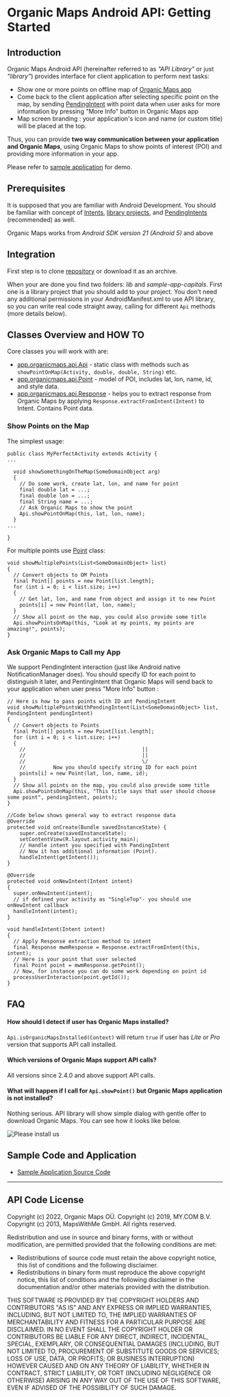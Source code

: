 # Organic Maps Android API: Getting Started

## Introduction

Organic Maps Android API (hereinafter referred to as *"API Library"* or just *"library"*)
provides interface for client application to perform next tasks:

* Show one or more points on offline map of [Organic Maps app][linkOM]
* Come back to the client application after selecting specific point on the map, by sending [PendingIntent][linkPIntent] with point data when user asks for more information by pressing "More Info" button in Organic Maps app
* Map screen branding : your application's icon and name (or custom title) will be placed at the top.

Thus, you can provide **two way communication between your application and Organic Maps**,
using Organic Maps to show points of interest (POI) and providing more information in your app.

Please refer to [sample application][linkSampleSource] for demo.

## Prerequisites

It is supposed that you are familiar with Android Development.
You should be familiar with concept of [Intents][linkIntents], [library projects][linkLibProj], and [PendingIntents][linkPIntent] (recommended) as well.

Organic Maps works from *Android SDK version 21 (Android 5)* and above

## Integration
First step is to clone [repository][linkRepo] or download it as an archive.

When your are done you find two folders: *lib* and *sample-app-capitals*. First one is a library project that you should add to your project.
You don't need any additional permissions in your AndroidManifest.xml to use API library, so you can write real code straight away, calling for different `Api` methods (more details below).

## Classes Overview and HOW TO
Core classes you will work with are:

* [app.organicmaps.api.Api][linkApiClass] - static class with methods such as `showPointOnMap(Activity, double, double, String)` etc.
* [app.organicmaps.api.Point][linkPointClass] - model of POI, includes lat, lon, name, id, and style data.
* [app.organicmaps.api.Response][linkRespClass] - helps you to extract response from Organic Maps by applying `Response.extractFromIntent(Intent)` to Intent. Contains Point data.

### Show Points on the Map

The simplest usage:

    public class MyPerfectActivity extends Activity {
    ...

      void showSomethingOnTheMap(SomeDomainObject arg)
      {
        // Do some work, create lat, lon, and name for point
        final double lat = ...;
        final double lon = ...;
        final String name = ...;
        // Ask Organic Maps to show the point
        Api.showPointOnMap(this, lat, lon, name);
      }
    ...

    }

For multiple points use [Point][linkPointClass] class:

    void showMultiplePoints(List<SomeDomainObject> list)
    {
      // Convert objects to OM Points
      final Point[] points = new Point[list.length];
      for (int i = 0; i < list.size; i++)
      {
        // Get lat, lon, and name from object and assign it to new Point
        points[i] = new Point(lat, lon, name);
      }
      // Show all point on the map, you could also provide some title
      Api.showPointsOnMap(this, "Look at my points, my points are amazing!", points);
    }


### Ask Organic Maps to Call my App

We support PendingIntent interaction (just like Android native
NotificationManager does). You should specify ID for each point to
distinguish it later, and PentingIntent that Organic Maps will send back to
your application when user press "More Info" button :

    // Here is how to pass points with ID ant PendingIntent
    void showMultiplePointsWithPendingIntent(List<SomeDomainObject> list, PendingIntent pendingIntent)
    {
      // Convert objects to Points
      final Point[] points = new Point[list.length];
      for (int i = 0; i < list.size; i++)
      {
        //                                      ||
        //                                      ||
        //                                      \/
        //         Now you should specify string ID for each point
        points[i] = new Point(lat, lon, name, id);
      }
      // Show all points on the map, you could also provide some title
      Api.showPointsOnMap(this, "This title says that user should choose some point", pendingIntent, points);
    }

    //Code below shows general way to extract response data
    @Override
    protected void onCreate(Bundle savedInstanceState) {
        super.onCreate(savedInstanceState);
        setContentView(R.layout.activity_main);
        // Handle intent you specified with PandingIntent
        // Now it has additional information (Point).
        handleIntent(getIntent());
    }

    @Override
    protected void onNewIntent(Intent intent)
    {
      super.onNewIntent(intent);
      // if defined your activity as "SingleTop"- you should use onNewIntent callback
      handleIntent(intent);
    }

    void handleIntent(Intent intent)
    {
      // Apply Response extraction method to intent
      final Response mwmResponse = Response.extractFromIntent(this, intent);
      // Here is your point that user selected
      final Point point = mwmResponse.getPoint();
      // Now, for instance you can do some work depending on point id
      processUserInteraction(point.getId());
    }

## FAQ

#### How should I detect if user has Organic Maps installed?
`Api.isOrganicMapsInstalled(Context)` will return `true` if user has *Lite* or *Pro* version that supports API call installed.

#### Which versions of Organic Maps support API calls?
All versions since 2.4.0 and above support API calls.

#### What will happen if I call for `Api.showPoint()` but Organic Maps application is not installed?
Nothing serious. API library will show simple dialog with gentle offer to download Organic Maps. You can see how it looks like below.

![Please install us](site/images/dlg.png)

## Sample Code and Application

* [Sample Application Source Code][linkSampleSource]

-------------------------------------------------------------------------------
## API Code License

Copyright (c) 2022, Organic Maps OÜ.
Copyright (c) 2019, MY.COM B.V.
Copyright (c) 2013, MapsWithMe GmbH.
All rights reserved.

Redistribution and use in source and binary forms, with or without modification, are permitted provided that the following conditions are met:

* Redistributions of source code must retain the above copyright notice, this list of conditions and the following disclaimer.
* Redistributions in binary form must reproduce the above copyright notice, this list of conditions and the following disclaimer in the documentation and/or other materials provided with the distribution.

THIS SOFTWARE IS PROVIDED BY THE COPYRIGHT HOLDERS AND CONTRIBUTORS "AS IS" AND ANY EXPRESS OR IMPLIED WARRANTIES, INCLUDING, BUT NOT LIMITED TO, THE IMPLIED WARRANTIES OF MERCHANTABILITY AND FITNESS FOR A PARTICULAR PURPOSE ARE DISCLAIMED. IN NO EVENT SHALL THE COPYRIGHT HOLDER OR CONTRIBUTORS BE LIABLE FOR ANY DIRECT, INDIRECT, INCIDENTAL, SPECIAL, EXEMPLARY, OR CONSEQUENTIAL DAMAGES (INCLUDING, BUT NOT LIMITED TO, PROCUREMENT OF SUBSTITUTE GOODS OR SERVICES; LOSS OF USE, DATA, OR PROFITS; OR BUSINESS INTERRUPTION) HOWEVER CAUSED AND ON ANY THEORY OF LIABILITY, WHETHER IN CONTRACT, STRICT LIABILITY, OR TORT (INCLUDING NEGLIGENCE OR OTHERWISE) ARISING IN ANY WAY OUT OF THE USE OF THIS SOFTWARE, EVEN IF ADVISED OF THE POSSIBILITY OF SUCH DAMAGE.

[linkOM]: https://organicmaps.app/ "Organic Maps"
[linkPIntent]: http://developer.android.com/reference/android/app/PendingIntent.html "PendingIntent"
[linkRepo]: https://github.com/organicmaps/api-android "GitHub Repository"
[linkLibProj]: http://developer.android.com/tools/projects/index.html#LibraryProjects "Android Library Project"
[linkIntents]: http://developer.android.com/guide/components/intents-filters.html "Intents and Intent Filters"
[linkApiClass]: lib/src/app/organicmaps/api/Api.java "Api.java"
[linkPointClass]: lib/src/app/organicmaps/api/Point.java "Point.java"
[linkRespClass]: lib/src/app/organicmaps/api/Response.java  "Response.java"
[linkSampleSource]: https://github.com/organicmaps/api-android/tree/master/sample-app-capitals "Api Source Code"
